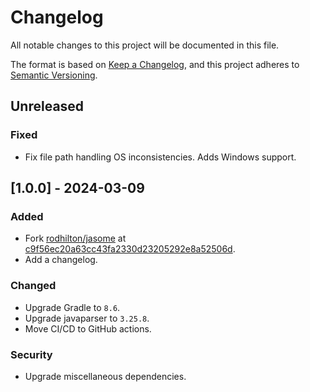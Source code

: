 # Changelog

All notable changes to this project will be documented in this file.

The format is based on [Keep a Changelog](https://keepachangelog.com/en/1.1.0/),
and this project adheres to [Semantic Versioning](https://semver.org/spec/v2.0.0.html).

## Unreleased

### Fixed

- Fix file path handling OS inconsistencies. Adds Windows support.

## [1.0.0] - 2024-03-09

### Added

- Fork [rodhilton/jasome](https://github.com/rodhilton/jasome) at [c9f56ec20a63cc43fa2330d23205292e8a52506d](https://github.com/rodhilton/jasome/commit/c9f56ec20a63cc43fa2330d23205292e8a52506d).
- Add a changelog.

### Changed

- Upgrade Gradle to `8.6`.
- Upgrade javaparser to `3.25.8`.
- Move CI/CD to GitHub actions.

### Security

- Upgrade miscellaneous dependencies.

